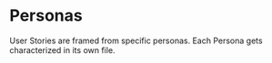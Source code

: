 # Personas

User Stories are framed from specific personas. Each Persona gets characterized in its own file.
